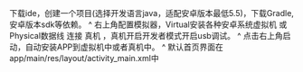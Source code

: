 下载ide，创建一个项目(选择开发语言java，适配安卓版本最低5.5)，下载Gradle,安卓版本sdk等依赖。
^
右上角配置模拟器，Virtual安装各种安卓系统虚拟机
或Physical数据线 连接 真机 ，真机开启开发者模式开启usb调试。
^
点击右上角启动，自动安装APP到虚拟机中或者真机中。
^
默认首页界面在
app/main/res/layout/activity_main.xml中